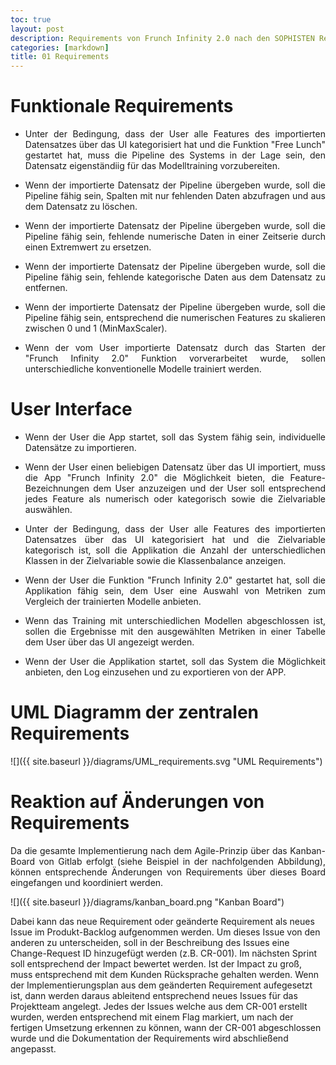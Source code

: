 ```yaml
---
toc: true
layout: post
description: Requirements von Frunch Infinity 2.0 nach den SOPHISTEN Regeln.
categories: [markdown]
title: 01 Requirements
---
```


# Funktionale Requirements
- <p style="text-align: justify;">Unter der Bedingung, dass der User alle Features des importierten Datensatzes über das UI kategorisiert hat und die Funktion "Free Lunch" gestartet hat, muss die Pipeline des Systems in der Lage sein, den Datensatz eigenständiig für das Modelltraining vorzubereiten. </p>
- <p style="text-align: justify;">Wenn der importierte Datensatz der Pipeline übergeben wurde, soll die Pipeline fähig sein, Spalten mit nur fehlenden Daten abzufragen und aus dem Datensatz zu löschen. </p>
- <p style="text-align: justify;">Wenn der importierte Datensatz der Pipeline übergeben wurde, soll die Pipeline fähig sein, fehlende numerische Daten in einer Zeitserie durch einen Extremwert zu ersetzen. </p>
- <p style="text-align: justify;">Wenn der importierte Datensatz der Pipeline übergeben wurde, soll die Pipeline fähig sein, fehlende kategorische Daten aus dem Datensatz zu entfernen.</p>
- <p style="text-align: justify;">Wenn der importierte Datensatz der Pipeline übergeben wurde, soll die Pipeline fähig sein, entsprechend die numerischen Features zu skalieren zwischen 0 und 1 (MinMaxScaler).</p>
- <p style="text-align: justify;">Wenn der vom User importierte Datensatz durch das Starten der "Frunch Infinity 2.0" Funktion vorverarbeitet wurde, sollen unterschiedliche konventionelle Modelle trainiert werden.</p>

# User Interface
- <p style="text-align: justify;">Wenn der User die App startet, soll das System fähig sein, individuelle Datensätze zu importieren.</p>
- <p style="text-align: justify;">Wenn der User einen beliebigen Datensatz über das UI importiert, muss die App "Frunch Infinity 2.0" die Möglichkeit bieten, die Feature-Bezeichnungen dem User anzuzeigen und der User soll entsprechend jedes Feature als numerisch oder kategorisch sowie die Zielvariable auswählen.</p>
- <p style="text-align: justify;">Unter der Bedingung, dass der User alle Features des importierten Datensatzes über das UI kategorisiert hat und die Zielvariable kategorisch ist, soll die Applikation die Anzahl der unterschiedlichen Klassen in der Zielvariable sowie die Klassenbalance anzeigen.</p>
- <p style="text-align: justify;">Wenn der User die Funktion "Frunch Infinity 2.0" gestartet hat, soll die Applikation fähig sein, dem User eine Auswahl von Metriken zum Vergleich der trainierten Modelle anbieten.</p>
- <p style="text-align: justify;">Wenn das Training mit unterschiedlichen Modellen abgeschlossen ist, sollen die Ergebnisse mit den ausgewählten Metriken in einer Tabelle dem User über das UI angezeigt werden. </p>
- <p style="text-align: justify;">Wenn der User die Applikation startet, soll das System die Möglichkeit anbieten, den Log einzusehen und zu exportieren von der APP.</p>

# UML Diagramm der zentralen Requirements
![]({{ site.baseurl }}/diagrams/UML_requirements.svg "UML Requirements")

# Reaktion auf Änderungen von Requirements
<p style="text-align: justify;">Da die gesamte Implementierung nach dem Agile-Prinzip  über das Kanban-Board von Gitlab erfolgt (siehe Beispiel in der nachfolgenden Abbildung), können entsprechende Änderungen von Requirements über dieses Board eingefangen und koordiniert werden. 

![]({{ site.baseurl }}/diagrams/kanban_board.png "Kanban Board")

Dabei kann das neue Requirement oder geänderte Requirement als neues Issue im Produkt-Backlog aufgenommen werden. Um dieses Issue von den anderen zu unterscheiden, soll in der Beschreibung des Issues eine Change-Request ID hinzugefügt werden (z.B. CR-001). Im nächsten Sprint soll entsprechend der Impact bewertet werden. Ist der Impact zu groß, muss entsprechend mit dem Kunden Rücksprache gehalten werden. Wenn der Implementierungsplan aus dem geänderten Requirement aufegesetzt ist, dann werden daraus ableitend entsprechend neues Issues für das Projektteam angelegt. Jedes der Issues welche aus dem CR-001 erstellt wurden, werden entsprechend mit einem Flag markiert, um nach der fertigen Umsetzung erkennen zu können, wann der CR-001 abgeschlossen wurde und die Dokumentation der Requirements wird abschließend angepasst. </p>


